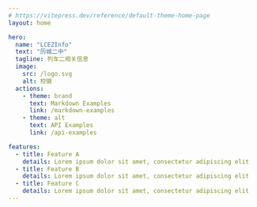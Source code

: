 ```yaml
---
# https://vitepress.dev/reference/default-theme-home-page
layout: home

hero:
  name: "LCEZInfo"
  text: "历城二中"
  tagline: 列车二相关信息
  image:
    src: /logo.svg
    alt: 校徽
  actions:
    - theme: brand
      text: Markdown Examples
      link: /markdown-examples
    - theme: alt
      text: API Examples
      link: /api-examples

features:
  - title: Feature A
    details: Lorem ipsum dolor sit amet, consectetur adipiscing elit
  - title: Feature B
    details: Lorem ipsum dolor sit amet, consectetur adipiscing elit
  - title: Feature C
    details: Lorem ipsum dolor sit amet, consectetur adipiscing elit
---
```


<style>
:root {
  --vp-home-hero-name-color: #006F04;
}
</style>
